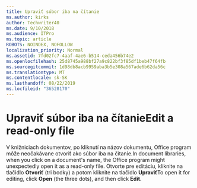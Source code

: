 ```yaml
---
title: Upraviť súbor iba na čítanie
ms.author: kirks
author: Techwriter40
ms.date: 9/10/2018
ms.audience: ITPro
ms.topic: article
ROBOTS: NOINDEX, NOFOLLOW
localization_priority: Normal
ms.assetid: 7fd02fc7-4aaf-4ae6-b514-ceda456b74e2
ms.openlocfilehash: 25d8745a988bf27a9c822bf3f85df1beb47f64fb
ms.sourcegitcommit: 1d98db8acb9959aba3b5e308a567ade6b62da56c
ms.translationtype: MT
ms.contentlocale: sk-SK
ms.lasthandoff: 08/22/2019
ms.locfileid: "36528170"
---
```

# <a name="edit-a-read-only-file"></a><span data-ttu-id="01798-102">Upraviť súbor iba na čítanie</span><span class="sxs-lookup"><span data-stu-id="01798-102">Edit a read-only file</span></span>

<span data-ttu-id="01798-103">V knižniciach dokumentov, po kliknutí na názov dokumentu, Office program môže neočakávane otvoriť ako súbor iba na čítanie.</span><span class="sxs-lookup"><span data-stu-id="01798-103">In document libraries, when you click on a document's name, the Office program might unexpectedly open it as a read-only file.</span></span> <span data-ttu-id="01798-104">Otvorte pre editáciu, kliknite na tlačidlo **Otvoriť** (tri bodky) a potom kliknite na tlačidlo **Upraviť**</span><span class="sxs-lookup"><span data-stu-id="01798-104">To open it for editing, click **Open** (the three dots), and then click **Edit.**</span></span>
  

